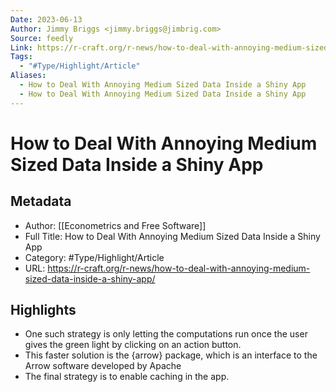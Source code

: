 ```yaml
---
Date: 2023-06-13
Author: Jimmy Briggs <jimmy.briggs@jimbrig.com>
Source: feedly
Link: https://r-craft.org/r-news/how-to-deal-with-annoying-medium-sized-data-inside-a-shiny-app/
Tags:
  - "#Type/Highlight/Article"
Aliases:
  - How to Deal With Annoying Medium Sized Data Inside a Shiny App
  - How to Deal With Annoying Medium Sized Data Inside a Shiny App
---
```

# How to Deal With Annoying Medium Sized Data Inside a Shiny App

## Metadata
- Author: [[Econometrics and Free Software]]
- Full Title: How to Deal With Annoying Medium Sized Data Inside a Shiny App
- Category: #Type/Highlight/Article
- URL: https://r-craft.org/r-news/how-to-deal-with-annoying-medium-sized-data-inside-a-shiny-app/

## Highlights
- One such strategy is only letting the computations run once the user gives the green light by
  clicking on an action button.
- This faster solution is the {arrow} package, which is an interface to the
  Arrow software developed by Apache
- The final strategy is to enable caching in the app.
